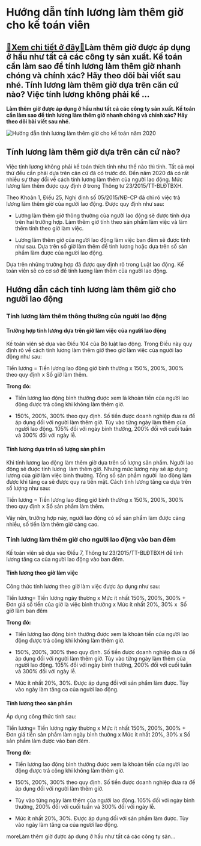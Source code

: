 Hướng dẫn tính lương làm thêm giờ cho kế toán viên
==================================================

[:gift:Xem chi tiết ở đây:gift:](https://hddtvn.com/huong-dan-tinh-luong-lam-them-gio-cho-ke-toan-vien/)Làm thêm giờ được áp dụng ở hầu như tất cả các công ty sản xuất. Kế toán cần làm sao để tính lương làm thêm giờ nhanh chóng và chính xác? Hãy theo dõi bài viết sau nhé. Tính lương làm thêm giờ dựa trên căn cứ nào? Việc tính lương không phải kế …
-----------------------------------------------------------------------------------------------------------------------------------------------------------------------------------------------------------------------------------------------------

**Làm thêm giờ được áp dụng ở hầu như tất cả các công ty sản xuất. Kế toán cần làm sao để tính lương làm thêm giờ nhanh chóng và chính xác? Hãy theo dõi bài viết sau nhé.**


![Hướng dẫn tính lương làm thêm giờ cho kế toán năm 2020](https://hddtvn.com/wp-content/uploads/2021/01/luong-lam-them-gio-scaled.jpg)


Tính lương làm thêm giờ dựa trên căn cứ nào?
--------------------------------------------


Việc tính lương không phải kế toán thích tính như thế nào thì tính. Tất cả mọi thứ đều cần phải dựa trên căn cứ đã có trước đó. Đến năm 2020 đã có rất nhiều sự thay đổi về cách tính lương làm thêm của người lao động. Mức lương làm thêm được quy định ở trong Thông tư 23/2015/TT-BLĐTBXH.


Theo Khoản 1, Điều 25, Nghị định số 05/2015/NĐ-CP đã chỉ rõ việc trả lương làm thêm giờ của người lao động. Được quy định như sau:




* Lương làm thêm giờ thông thường của người lao động sẽ được tính dựa trên hai trường hợp. Làm thêm giờ tính theo sản phẩm làm việc và làm thêm tính theo giờ làm việc.

* Lương làm thêm giờ của người lao động làm việc ban đêm sẽ được tính như sau. Dựa trên số giờ làm thêm để tính lương hoặc dựa trên số sản phẩm làm được của người lao động.



Dựa trên những trường hợp đã được quy định rõ trong Luật lao động. Kế toán viên sẽ có cơ sở để tính lương làm thêm của người lao động.


Hướng dẫn cách tính lương làm thêm giờ cho người lao động
---------------------------------------------------------


### Tính lương làm thêm thông thường của người lao động


#### Trường hợp tính lương dựa trên giờ làm việc của người lao động


Kế toán viên sẽ dựa vào Điều 104 của Bộ luật lao động. Trong Điều này quy định rõ về cách tính lương làm thêm giờ theo giờ làm việc của người lao động như sau:


Tiền lương = Tiền lương lao động giờ bình thường x 150%, 200%, 300% theo quy định x Số giờ làm thêm.


**Trong đó:**




* Tiền lương lao động bình thường được xem là khoản tiền của người lao động được trả công khi không làm thêm giờ.

* 150%, 200%, 300% theo quy định. Số tiền được doanh nghiệp đưa ra để áp dụng đối với người làm thêm giờ. Tùy vào từng ngày làm thêm của người lao động. 105% đối với ngày bình thường, 200% đối với cuối tuần và 300% đối với ngày lễ.



#### Tính lương dựa trên số lượng sản phẩm


Khi tính lương lao động làm thêm giờ dựa trên số lượng sản phẩm. Người lao động sẽ được tính lương  làm thêm giờ. Nhưng mức lương này sẽ áp dụng lương của giờ làm việc bình thường. Tổng số sản phẩm người  lao động làm được khi tăng ca sẽ được quy ra tiền mặt. Cách tính lương tăng ca dựa trên số lượng như sau:


Tiền lương = Tiền lương lao động giờ bình thường x 150%, 200%, 300% theo quy định x Số sản phẩm làm thêm.


Vậy nên, trường hợp này, người lao động có số sản phẩm làm được càng nhiều, số tiền làm thêm giờ càng cao.


### Tính lương làm thêm giờ cho người lao động vào ban đêm


Kế toán viên sẽ dựa vào Điều 7, Thông tư 23/2015/TT-BLĐTBXH để tính lương tăng ca của người lao động vào ban đêm.


#### Tính lương theo giờ làm việc


Công thức tính lương theo giờ làm việc được áp dụng như sau:


Tiền lương= Tiền lương ngày thường x Mức ít nhất 150%, 200%, 300% + Đơn giá số tiền của giờ là việc bình thường x Mức ít nhất 20%, 30% x  Số giờ làm ban đêm


**Trong đó:**




* Tiền lương lao động bình thường được xem là khoản tiền của người lao động được trả công khi không làm thêm giờ.

* 150%, 200%, 300% theo quy định. Số tiền được doanh nghiệp đưa ra để áp dụng đối với người làm thêm giờ. Tùy vào từng ngày làm thêm của người lao động. 105% đối với ngày bình thường, 200% đối với cuối tuần và 300% đối với ngày lễ.

* Mức ít nhất 20%, 30%. Được áp dụng đối với sản phẩm làm được. Tùy vào ngày làm tăng ca của người lao động.



#### Tính lương theo sản phẩm


Áp dụng công thức tính sau:


Tiền lương= Tiền lương ngày thường x Mức ít nhất 150%, 200%, 300% + Đơn giá tiền sản phẩm làm ngày bình thường x Mức ít nhất 20%, 30% x Số sản phẩm làm được vào ban đêm.


**Trong đó:**




* Tiền lương lao động bình thường được xem là khoản tiền của người lao động được trả công khi không làm thêm giờ.

* 150%, 200%, 300% theo quy định. Số tiền được doanh nghiệp đưa ra để áp dụng đối với người làm thêm giờ.

* Tùy vào từng ngày làm thêm của người lao động. 105% đối với ngày bình thường, 200% đối với cuối tuần và 300% đối với ngày lễ.

* Mức ít nhất 20%, 30%. Được áp dụng đối với sản phẩm làm được. Tùy vào ngày làm tăng ca của người lao động.



moreLàm thêm giờ được áp dụng ở hầu như tất cả các công ty sản…

